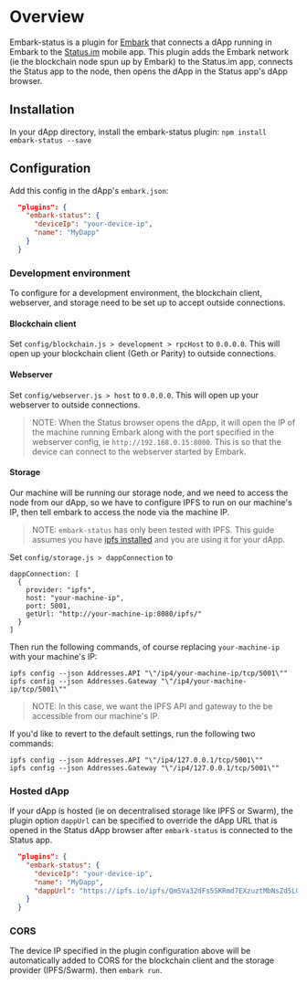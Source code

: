 # Overview
Embark-status is a plugin for [Embark](https://github.com/embark-framework/embark) that connects a dApp running in Embark to the [Status.im](https://github.com/status-im/status-react) mobile app. This plugin adds the Embark network (ie the blockchain node spun up by Embark) to the Status.im app, connects the Status app to the node, then opens the dApp in the Status app's dApp browser.

## Installation
In your dApp directory, install the embark-status plugin:
```npm install embark-status --save```

## Configuration
Add this config in the dApp's `embark.json`:

```Json
  "plugins": {
    "embark-status": {
      "deviceIp": "your-device-ip",
      "name": "MyDapp"
    }
  }
```
### Development environment
To configure for a development environment, the blockchain client, webserver, and storage need to be set up to accept outside connections.
#### Blockchain client
Set `config/blockchain.js > development > rpcHost` to `0.0.0.0`. This will open up your blockchain client (Geth or Parity) to outside connections.
#### Webserver
Set `config/webserver.js > host` to `0.0.0.0`. This will open up your webserver to outside connections.
> NOTE: When the Status browser opens the dApp, it will open the IP of the machine running Embark along with the port specified in the webserver config, ie `http://192.168.0.15:8000`. This is so that the device can connect to the webserver started by Embark.
#### Storage
Our machine will be running our storage node, and we need to access the node from our dApp, so we have to configure IPFS to run on our machine's IP, then tell embark to access the node via the machine IP.
> NOTE: `embark-status` has only been tested with IPFS. This guide assumes you have [ipfs installed](https://docs.ipfs.io/introduction/install/) and you are using it for your dApp.

Set `config/storage.js > dappConnection` to
```
dappConnection: [
  {
    provider: "ipfs",
    host: "your-machine-ip",
    port: 5001,
    getUrl: "http://your-machine-ip:8080/ipfs/"
  }
]
```
Then run the following commands, of course replacing `your-machine-ip` with your machine's IP:
```
ipfs config --json Addresses.API "\"/ip4/your-machine-ip/tcp/5001\""
ipfs config --json Addresses.Gateway "\"/ip4/your-machine-ip/tcp/5001\""
```
> NOTE: In this case, we want the IPFS API and gateway to the be accessible from our machine's IP.

If you'd like to revert to the default settings, run the following two commands:
```
ipfs config --json Addresses.API "\"/ip4/127.0.0.1/tcp/5001\""
ipfs config --json Addresses.Gateway "\"/ip4/127.0.0.1/tcp/5001\""
```

### Hosted dApp
If your dApp is hosted (ie on decentralised storage like IPFS or Swarm), the plugin option `dappUrl` can be specified to override the dApp URL that is opened in the Status dApp browser after `embark-status` is connected to the Status app.
```Json
  "plugins": {
    "embark-status": {
      "deviceIp": "your-device-ip",
      "name": "MyDapp",
      "dappUrl": "https://ipfs.io/ipfs/QmSVa32dFs5SKRmd7EXzuztMbNsZd5LGpCoU1keSrxo9BK"
    }
  }
```

### CORS
The device IP specified in the plugin configuration above will be automatically added to CORS for the blockchain client and the storage provider (IPFS/Swarm). 
then `embark run`.
